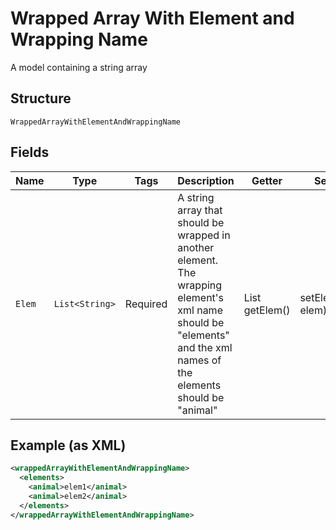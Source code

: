 
# Wrapped Array With Element and Wrapping Name

A model containing a string array

## Structure

`WrappedArrayWithElementAndWrappingName`

## Fields

| Name | Type | Tags | Description | Getter | Setter |
|  --- | --- | --- | --- | --- | --- |
| `Elem` | `List<String>` | Required | A string array that should be wrapped in another element.  The wrapping element's xml name should be "elements" and the xml names of the elements should be "animal" | List<String> getElem() | setElem(List<String> elem) |

## Example (as XML)

```xml
<wrappedArrayWithElementAndWrappingName>
  <elements>
    <animal>elem1</animal>
    <animal>elem2</animal>
  </elements>
</wrappedArrayWithElementAndWrappingName>
```

